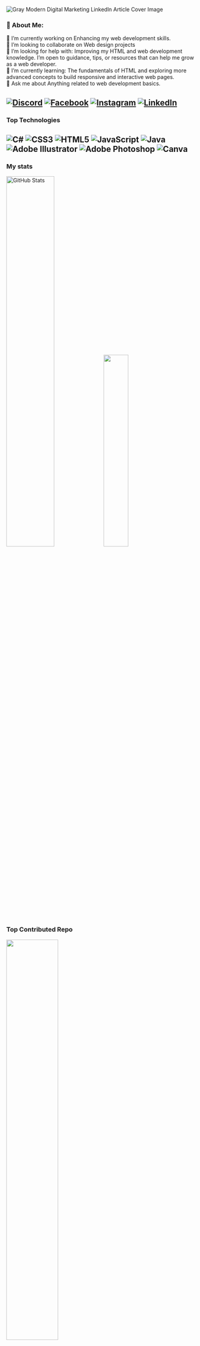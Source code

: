 
![Gray Modern Digital Marketing Linkedln Article Cover Image](https://github.com/user-attachments/assets/0dbd75e3-54a6-4ee1-8e68-baf563e8c210)

### 💫 About Me:
🔭 I’m currently working on Enhancing my web development skills.<br>👯 I’m looking to collaborate on Web design projects<br>🤝 I’m looking for help with: Improving my HTML and web development knowledge. I’m open to guidance, tips, or resources that can help me grow as a web developer.<br>🌱 I’m currently learning: The fundamentals of HTML and exploring more advanced concepts to build responsive and interactive web pages.<br>💬 Ask me about Anything related to web development basics.<br><be>

[![Discord](https://img.shields.io/badge/Discord-%237289DA.svg?logo=discord&logoColor=white)](https://discord.gg/https://discord.gg/DwGZuHpj) [![Facebook](https://img.shields.io/badge/Facebook-%231877F2.svg?logo=Facebook&logoColor=white)](https://facebook.com/muhannadajm) [![Instagram](https://img.shields.io/badge/Instagram-%23E4405F.svg?logo=Instagram&logoColor=white)](https://instagram.com/Muhannadajm) [![LinkedIn](https://img.shields.io/badge/LinkedIn-%230077B5.svg?logo=linkedin&logoColor=white)](https://linkedin.com/in/mohannad-samara)
---
### Top Technologies ###
![C#](https://img.shields.io/badge/c%23-%23239120.svg?style=flat&logo=csharp&logoColor=white) ![CSS3](https://img.shields.io/badge/css3-%231572B6.svg?style=flat&logo=css3&logoColor=white) ![HTML5](https://img.shields.io/badge/html5-%23E34F26.svg?style=flat&logo=html5&logoColor=white) ![JavaScript](https://img.shields.io/badge/javascript-%23323330.svg?style=flat&logo=javascript&logoColor=%23F7DF1E) ![Java](https://img.shields.io/badge/java-%23ED8B00.svg?style=flat&logo=openjdk&logoColor=white) ![Adobe Illustrator](https://img.shields.io/badge/adobe%20illustrator-%23FF9A00.svg?style=flat&logo=adobe%20illustrator&logoColor=white) ![Adobe Photoshop](https://img.shields.io/badge/adobe%20photoshop-%2331A8FF.svg?style=flat&logo=adobe%20photoshop&logoColor=white) ![Canva](https://img.shields.io/badge/Canva-%2300C4CC.svg?style=flat&logo=Canva&logoColor=white)
---
###  My stats ###

<div align="left">
      <img src="https://github-readme-streak-stats.herokuapp.com/?user=MuhannadAjm&theme=dark&hide_border=false" alt="GitHub Stats" style="width: 50%;">
      <img src="https://github-readme-stats.vercel.app/api/top-langs/?username=MuhannadAjm&theme=radical&hide_border=false&include_all_commits=false&count_private=false&layout=compact" style="width: 36%;">
</div>

###  Top Contributed Repo ###
<div align="left">
<img src="https://github-contributor-stats.vercel.app/api?username=MuhannadAjm&limit=5&theme=dark&combine_all_yearly_contributions=true" style="width: 52%;">
</div>

  ### Donating
 [![PayPal](https://img.shields.io/badge/PayPal-00457C?logo=paypal&logoColor=white)](https://paypal.me/MuhannadAjm)  [![BuyMeACoffee](https://img.shields.io/badge/Buy%20Me%20a%20Coffee-ffdd00?logo=buy-me-a-coffee&logoColor=white)](https://buymeacoffee.com/muhannadajm)
